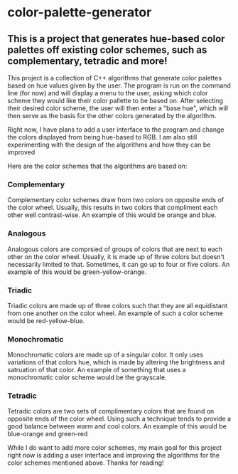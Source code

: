 # color-palette-generator

## This is a project that generates hue-based color palettes off existing color schemes, such as complementary, tetradic and more!

This project is a collection of C++ algorithms that generate color palettes based on hue values given by the user. The program is run on the command line (for now) and will display a menu to the user, asking which color scheme they would like their color pallette to be based on. After selecting their desired color scheme, the user will then enter a "base hue", which will then serve as the basis for the other colors generated by the algorithm.

Right now, I have plans to add a user interface to the program and change the colors displayed from being hue-based to RGB. I am also still experimenting with the design of the algorithms and how they can be improved

Here are the color schemes that the algorithms are based on:

### Complementary

Complementary color schemes draw from two colors on opposite ends of the color wheel. Usually, this results in two colors that compliment each other well
contrast-wise. An example of this would be orange and blue.

### Analogous

Analogous colors are comprsied of groups of colors that are next to each other on the color wheel. Usually, it is made up of three colors but doesn't
necessarily limited to that. Sometimes, it can go up to four or five colors. An example of this would be green-yellow-orange.

### Triadic

Triadic colors are made up of three colors such that they are all equidistant from one another on the color wheel. An example of such a color
scheme would be red-yellow-blue.

### Monochromatic

Monochromatic colors are made up of a singular color. It only uses variations of that colors hue, which is made by altering the brightness and
satruation of that color. An example of something that uses a monochromatic color scheme would be the grayscale.

### Tetradic

Tetradic colors are two sets of complimentary colors that are found on opposite ends of the color wheel. Using such a technique tends to provide a good
balance between warm and cool colors. An example of this would be blue-orange and green-red

While I do want to add more color schemes, my main goal for this project right now is adding a user interface and improving the algorithms for the color
schemes mentioned above. Thanks for reading!
